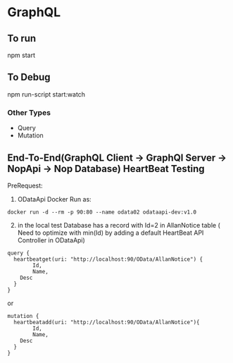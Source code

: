 # GraphQL

## To run
npm start
## To Debug
npm run-script start:watch

### Other Types
- Query
- Mutation


## End-To-End(GraphQL Client -> GraphQl Server -> NopApi -> Nop Database) HeartBeat Testing

PreRequest: 
1. ODataApi Docker Run as:  
~~~~~~~
docker run -d --rm -p 90:80 --name odata02 odataapi-dev:v1.0
~~~~~~~
2. in the local test Database has a record with Id=2 in AllanNotice table ( Need to optimize with min(Id) by adding a default HeartBeat API Controller in ODataApi)

~~~~~~~~~~~~
query {
  heartbeatget(uri: "http://localhost:90/OData/AllanNotice") {
		Id,
		Name,
    Desc
  }
}
~~~~~~~~~~~~

or 
~~~~~~~~~~~~
mutation {
  heartbeatadd(uri: "http://localhost:90/OData/AllanNotice"){
		Id,
		Name,
    Desc
  }
}
~~~~~~~~~~~~
